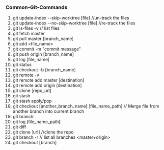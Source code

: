 ### Common-Git-Commands


1. git update-index --skip-worktree [file]    //un-track the files
2. git update-index --no-skip-worktree [file] //re-track the files
3. git ls-files -v   // list files 
4. git fetch master 
5. git pull master [branch_name]
6. git add <file_name>
7. git commit -m "commit message"
8. git push origin [branch_name]
9. git log [file_name]
10. git status
11. git checkout -b [branch_name]
12. git remote -v
13. git remote add master [destination]
14. git remote add origin [destination]
15. git clone [repo_url]
16. git stash
17. git stash apply/pop
18. git checkout [another_branch_name] [file_name_path]  // Merge file from another branch into current branch 
19. git branch
20. git log [file_name_path]
21. git diff 
22. git clone [url]  //clone the repo
23. git branch -r // list all branches <master+origin>
24. git checkout [branch]


